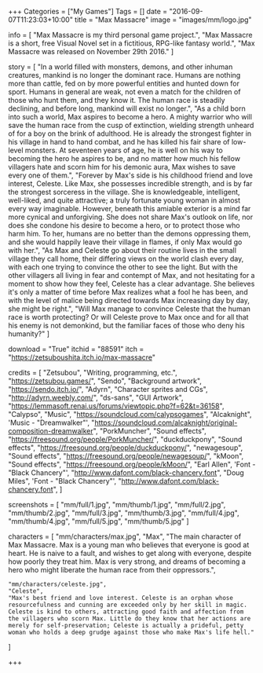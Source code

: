 +++
Categories = ["My Games"]
Tags = []
date = "2016-09-07T11:23:03+10:00"
title = "Max Massacre"
image = "images/mm/logo.jpg"

info = [
	"Max Massacre is my third personal game project.",
	"Max Massacre is a short, free Visual Novel set in a fictitious, RPG-like fantasy world.",
	"Max Massacre was released on November 29th 2016."
]

story = [
	"In a world filled with monsters, demons, and other inhuman creatures, mankind is no longer the dominant race. Humans are nothing more than cattle, fed on by more powerful entities and hunted down for sport. Humans in general are weak, not even a match for the children of those who hunt them, and they know it. The human race is steadily declining, and before long, mankind will exist no longer.",
	"As a child born into such a world, Max aspires to become a hero. A mighty warrior who will save the human race from the cusp of extinction, wielding strength unheard of for a boy on the brink of adulthood. He is already the strongest fighter in his village in hand to hand combat, and he has killed his fair share of low-level monsters. At seventeen years of age, he is well on his way to becoming the hero he aspires to be, and no matter how much his fellow villagers hate and scorn him for his demonic aura, Max wishes to save every one of them.",
	"Forever by Max's side is his childhood friend and love interest, Celeste. Like Max, she possesses incredible strength, and is by far the strongest sorceress in the village. She is knowledgeable, intelligent, well-liked, and quite attractive; a truly fortunate young woman in almost every way imaginable. However, beneath this amiable exterior is a mind far more cynical and unforgiving. She does not share Max's outlook on life, nor does she condone his desire to become a hero, or to protect those who harm him. To her, humans are no better than the demons oppressing them, and she would happily leave their village in flames, if only Max would go with her.",
	"As Max and Celeste go about their routine lives in the small village they call home, their differing views on the world clash every day, with each one trying to convince the other to see the light. But with the other villagers all living in fear and contempt of Max, and not hesitating for a moment to show how they feel, Celeste has a clear advantage. She believes it's only a matter of time before Max realizes what a fool he has been, and with the level of malice being directed towards Max increasing day by day, she might be right.",
	"Will Max manage to convince Celeste that the human race is worth protecting? Or will Celeste prove to Max once and for all that his enemy is not demonkind, but the familiar faces of those who deny his humanity?"
]

download = "True"
itchid = "88591"
itch = "https://zetsuboushita.itch.io/max-massacre"

credits = [
	"Zetsubou", "Writing, programming, etc.", "https://zetsubou.games/",
	"Sendo", "Background artwork", "https://sendo.itch.io/",
	"Adyrn", "Character sprites and CGs", "http://adyrn.weebly.com/",
	"ds-sans", "GUI Artwork", "https://lemmasoft.renai.us/forums/viewtopic.php?f=62&t=36158",
	"Calypso", "Music", "https://soundcloud.com/calypsogames",
	"Alcaknight", 'Music - "Dreamwalker"', "https://soundcloud.com/alcaknight/original-composition-dreamwalker",
	"PorkMuncher", "Sound effects", "https://freesound.org/people/PorkMuncher/",
	"duckduckpony", "Sound effects", "https://freesound.org/people/duckduckpony/",
	"newagesoup", "Sound effects", "https://freesound.org/people/newagesoup/",
	"kMoon", "Sound effects", "https://freesound.org/people/kMoon/",
	"Earl Allen", 'Font - "Black Chancery"', "http://www.dafont.com/black-chancery.font",
	"Doug Miles", 'Font - "Black Chancery"', "http://www.dafont.com/black-chancery.font",
]

screenshots = [
	"mm/full/1.jpg", "mm/thumb/1.jpg",
	"mm/full/2.jpg", "mm/thumb/2.jpg",
	"mm/full/3.jpg", "mm/thumb/3.jpg",
	"mm/full/4.jpg", "mm/thumb/4.jpg",
	"mm/full/5.jpg", "mm/thumb/5.jpg"
]

characters = [
	"mm/characters/max.jpg",
	"Max",
	"The main character of Max Massacre. Max is a young man who believes that everyone is good at heart. He is naive to a fault, and wishes to get along with everyone, despite how poorly they treat him. Max is very strong, and dreams of becoming a hero who might liberate the human race from their oppressors.",
	
	"mm/characters/celeste.jpg",
	"Celeste",
	"Max's best friend and love interest. Celeste is an orphan whose resourcefulness and cunning are exceeded only by her skill in magic. Celeste is kind to others, attracting good faith and affection from the villagers who scorn Max. Little do they know that her actions are merely for self-preservation; Celeste is actually a prideful, petty woman who holds a deep grudge against those who make Max's life hell."
]

+++
